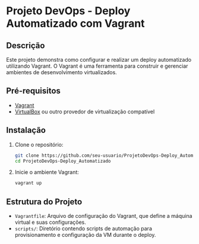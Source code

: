 # Projeto DevOps - Deploy Automatizado com Vagrant

## Descrição
Este projeto demonstra como configurar e realizar um deploy automatizado utilizando Vagrant. O Vagrant é uma ferramenta para construir e gerenciar ambientes de desenvolvimento virtualizados.

## Pré-requisitos
- [Vagrant](https://www.vagrantup.com/downloads)
- [VirtualBox](https://www.virtualbox.org/wiki/Downloads) ou outro provedor de virtualização compatível

## Instalação

1. Clone o repositório:
    ```sh
    git clone https://github.com/seu-usuario/ProjetoDevOps-Deploy_Automatizado.git
    cd ProjetoDevOps-Deploy_Automatizado
    ```

2. Inicie o ambiente Vagrant:
    ```sh
    vagrant up
    ```

## Estrutura do Projeto
- `Vagrantfile`: Arquivo de configuração do Vagrant, que define a máquina virtual e suas configurações.
- `scripts/`: Diretório contendo scripts de automação para provisionamento e configuração da VM durante o deploy.
